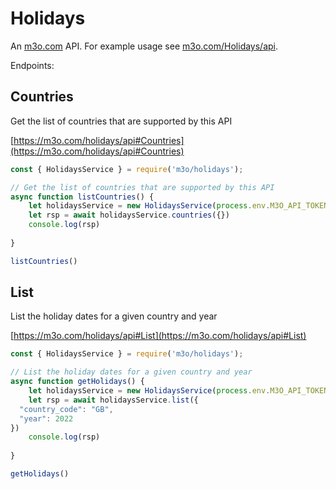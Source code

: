 # Holidays

An [m3o.com](https://m3o.com) API. For example usage see [m3o.com/Holidays/api](https://m3o.com/Holidays/api).

Endpoints:

## Countries

Get the list of countries that are supported by this API


[https://m3o.com/holidays/api#Countries](https://m3o.com/holidays/api#Countries)

```js
const { HolidaysService } = require('m3o/holidays');

// Get the list of countries that are supported by this API
async function listCountries() {
	let holidaysService = new HolidaysService(process.env.M3O_API_TOKEN)
	let rsp = await holidaysService.countries({})
	console.log(rsp)
	
}

listCountries()
```
## List

List the holiday dates for a given country and year


[https://m3o.com/holidays/api#List](https://m3o.com/holidays/api#List)

```js
const { HolidaysService } = require('m3o/holidays');

// List the holiday dates for a given country and year
async function getHolidays() {
	let holidaysService = new HolidaysService(process.env.M3O_API_TOKEN)
	let rsp = await holidaysService.list({
  "country_code": "GB",
  "year": 2022
})
	console.log(rsp)
	
}

getHolidays()
```
